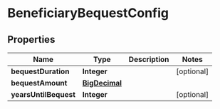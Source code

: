 
# BeneficiaryBequestConfig

## Properties
Name | Type | Description | Notes
------------ | ------------- | ------------- | -------------
**bequestDuration** | **Integer** |  |  [optional]
**bequestAmount** | [**BigDecimal**](BigDecimal.md) |  | 
**yearsUntilBequest** | **Integer** |  |  [optional]



